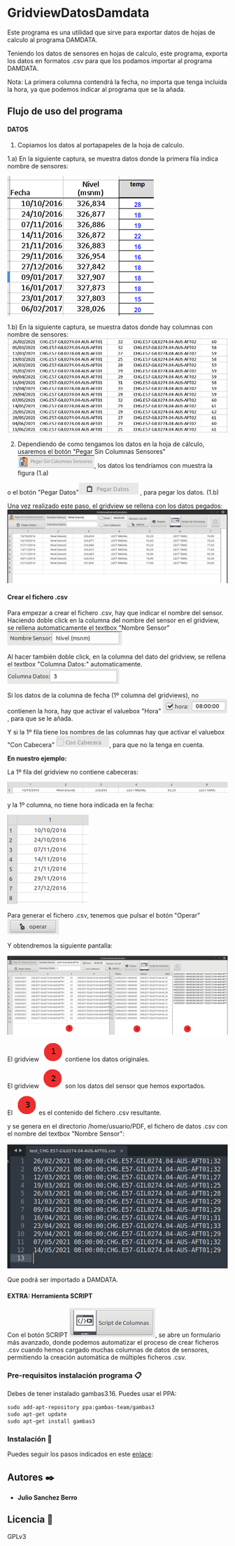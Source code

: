 # GridviewDatosDamdata
Este programa es una utilidad que sirve para exportar datos de hojas de calculo al programa DAMDATA.

Teniendo los datos de sensores en hojas de calculo, este programa, exporta los datos en formatos .csv para que los podamos importar al programa DAMDATA.

Nota:
La primera columna contendrá la fecha, no importa que tenga incluida la hora, ya que podemos indicar al programa que se la añada.

## Flujo de uso del programa
#### DATOS
1) Copiamos los datos al portapapeles de la hoja de calculo.

1.a) En la siguiente captura, se muestra datos donde la primera fila indica nombre de sensores:

![Datos con columna de nombre de sensor!](ayuda/DatosSinColumnasSensores.png "figura 1.a")


1.b) En la siguiente captura, se muestra datos donde hay columnas con nombre de sensores:
![Datos con columna de nombre de sensor!](ayuda/DatosConColumnadeNombreSensor.png "figura 1.b")


2) Dependiendo de como tengamos los datos en la hoja de cálculo, usaremos el botón "Pegar Sin Columnas Sensores"
![Pegar datos con columna de nombre de sensor!](ayuda/PegarSinColumnasSensores.png), los datos los tendríamos con muestra la figura (1.a)


 o el botón "Pegar Datos"![Pegar datos con columna de nombre de sensor!](ayuda/PegarDatosConColumnadeNombreSensor.png) , para pegar los datos. (1.b)

Una vez realizado este paso, el gridview se rellena con los datos pegados:
![Pegar datos con columna de nombre de sensor!](ayuda/ResultadoDePegarDatos.png)

#### Crear el fichero .csv
Para empezar a crear el fichero .csv, hay que indicar el nombre del sensor. Haciendo doble click en la columna del nombre del sensor en el gridview, se rellena automaticamente el textbox "Nombre Sensor"  ![Nombre del sensor!](ayuda/NombreSensor.png)

Al hacer también doble click, en la columna del dato del gridview, se rellena el textbox "Columna Datos:" automaticamente.  ![Columna de datos del sensor!](ayuda/ColumnaDeDatos.png)

Si los datos de la columna de fecha (1º columna del gridviews), no contienen la hora, hay que activar el valuebox "Hora" ![Hora!](ayuda/AgregarHora.png), para que se le añada.

Y si la 1º fila tiene los nombres de las columnas  hay que activar el valuebox "Con Cabecera" ![Cabecera!](ayuda/Cabecera.png), para que no la tenga en cuenta.

**En nuestro ejemplo:**

La 1º fila del gridview no contiene cabeceras:

![Primera Fila sin cabecera!](ayuda/PrimeraFilaSinCabeceras.png)

y la 1º columna, no tiene hora indicada en la fecha:

![Primera Columna Sin hora!](ayuda/PrimeraColumnaFecha.png)

Para generar el fichero .csv, tenemos que pulsar el botón "Operar" ![Operar!](ayuda/Operar.png)

Y obtendremos la siguiente pantalla:

![Datos Operar!](ayuda/DatosOperados.png)

El gridview ![Datos Operar!](ayuda/UNO.png)contiene los datos originales.

El gridview ![Datos Operar!](ayuda/DOS.png)son los datos del sensor que hemos exportados.

El ![Datos Operar!](ayuda/TRES.png)es el contenido del fichero .csv resultante.


y se genera en el directorio /home/usuario/PDF, el fichero de datos .csv con el nombre del textbox "Nombre Sensor":

![Fichero Generado!](ayuda/ficheroCsvGenerado.png)

Que podrá ser importado a DAMDATA.

#### EXTRA: Herramienta SCRIPT

Con el botón SCRIPT ![Script Columnas](ayuda/ScriptColumnas.png), se abre un formulario más avanzado, donde podemos automatizar el proceso de crear ficheros .csv cuando hemos cargado muchas columnas de datos de sensores, permitiendo la creación automática de múltiples ficheros .csv.

### Pre-requisitos instalación programa 📋

Debes de tener instalado gambas3.16.
Puedes usar el PPA:

```
sudo add-apt-repository ppa:gambas-team/gambas3  
sudo apt-get update
sudo apt-get install gambas3
```

### Instalación 🔧

Puedes seguir los pasos indicados en este [enlace][enlace]:

[enlace]: https://gist.github.com/Nando98/2cd5fc89cb7cfbe9b5fba56220d05307

## Autores ✒️

* **Julio Sanchez Berro**

## Licencia 📄

GPLv3
